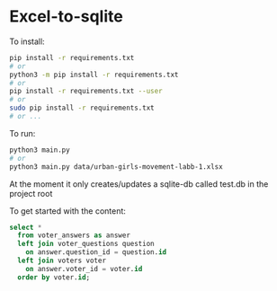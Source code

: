 # Excel-to-sqlite

To install:

```sh
pip install -r requirements.txt
# or
python3 -m pip install -r requirements.txt
# or
pip install -r requirements.txt --user
# or
sudo pip install -r requirements.txt
# or ...
```

To run:

```sh
python3 main.py
# or
python3 main.py data/urban-girls-movement-labb-1.xlsx
```

At the moment it only creates/updates a sqlite-db called test.db in the project root


To get started with the content:

```sql
select *
  from voter_answers as answer
  left join voter_questions question
    on answer.question_id = question.id
  left join voters voter
    on answer.voter_id = voter.id
  order by voter.id;
```
